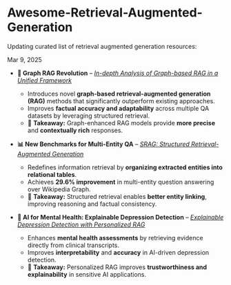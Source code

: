 # Awesome-Retrieval-Augmented-Generation

Updating curated list of retrieval augmented generation resources:

Mar 9, 2025

- **🚀 Graph RAG Revolution** – *[In-depth Analysis of Graph-based RAG in a Unified Framework](https://arxiv.org/abs/2503.04338)*  
  - Introduces novel **graph-based retrieval-augmented generation (RAG)** methods that significantly outperform existing approaches.  
  - Improves **factual accuracy and adaptability** across multiple QA datasets by leveraging structured retrieval.  
  - 🔑 **Takeaway:** Graph-enhanced RAG models provide **more precise** and **contextually rich** responses.  

- **📊 New Benchmarks for Multi-Entity QA** – *[SRAG: Structured Retrieval-Augmented Generation](https://arxiv.org/abs/2503.01346)*  
  - Redefines information retrieval by **organizing extracted entities into relational tables**.  
  - Achieves **29.6% improvement** in multi-entity question answering over Wikipedia Graph.  
  - 🔑 **Takeaway:** Structured retrieval enables **better entity linking**, improving reasoning and factual consistency.  

- **🧠 AI for Mental Health: Explainable Depression Detection** – *[Explainable Depression Detection with Personalized RAG](https://arxiv.org/abs/2503.01315)*  
  - Enhances **mental health assessments** by retrieving evidence directly from clinical transcripts.  
  - Improves **interpretability** and **accuracy** in AI-driven depression detection.  
  - 🔑 **Takeaway:** Personalized RAG improves **trustworthiness and explainability** in sensitive AI applications. 
